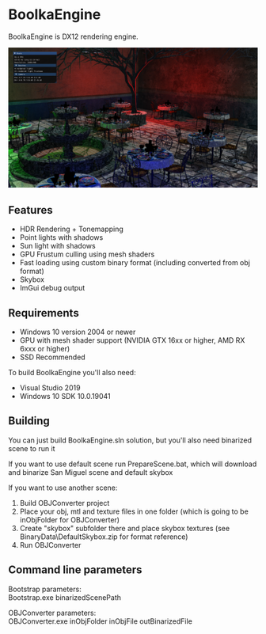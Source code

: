 BoolkaEngine
============
BoolkaEngine is DX12 rendering engine.

![Screenshot](https://raw.githubusercontent.com/Devaniti/BoolkaEngine/master/Screenshot.png)

Features
--------
* HDR Rendering + Tonemapping
* Point lights with shadows
* Sun light with shadows
* GPU Frustum culling using mesh shaders
* Fast loading using custom binary format (including converted from obj format)
* Skybox
* ImGui debug output

Requirements
--------
* Windows 10 version 2004 or newer
* GPU with mesh shader support (NVIDIA GTX 16xx or higher, AMD RX 6xxx or higher)
* SSD Recommended

To build BoolkaEngine you'll also need:
* Visual Studio 2019
* Windows 10 SDK 10.0.19041

Building
--------
You can just build BoolkaEngine.sln solution, but you'll also need binarized scene to run it

If you want to use default scene run PrepareScene.bat, which will download and binarize San Miguel scene and default skybox

If you want to use another scene:
1. Build OBJConverter project
2. Place your obj, mtl and texture files in one folder (which is going to be inObjFolder for OBJConverter)
3. Create "skybox" subfolder there and place skybox textures (see BinaryData\DefaultSkybox.zip for format reference)
4. Run OBJConverter

Command line parameters
--------
Bootstrap parameters:\
Bootstrap.exe binarizedScenePath

OBJConverter parameters:\
OBJConverter.exe inObjFolder inObjFile outBinarizedFile